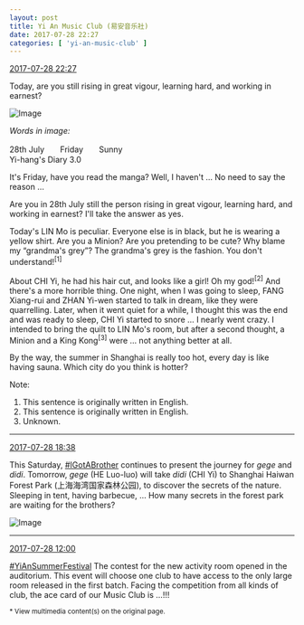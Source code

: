 ```yaml
---
layout: post
title: Yi An Music Club (易安音乐社)
date: 2017-07-28 22:27
categories: [ 'yi-an-music-club' ]
---
```


<div class="weibo-info">
  <a href="http://weibo.com/6094546964/FewrKEcfG">2017-07-28 22:27</a>
</div>

Today, are you still rising in great vigour, learning hard, and working in earnest?

<!-- more -->

![Image](http://wx3.sinaimg.cn/mw690/006Es64Agy1fhzyug1ia3j320y2tob2a.jpg)

*Words in image:*

28th July　　Friday　　Sunny  
Yi-hang's Diary 3.0

It's Friday, have you read the manga? Well, I haven't … No need to say the reason …

Are you in 28th July still the person rising in great vigour, learning hard, and working in earnest? I'll take the answer as yes.

Today's LIN Mo is peculiar. Everyone else is in black, but he is wearing a yellow shirt. Are you a Minion? Are you pretending to be cute? Why blame my “grandma's grey”? The grandma's grey is the fashion. You don't understand!<sup>[1]</sup>

About CHI Yi, he had his hair cut, and looks like a girl! Oh my god!<sup>[2]</sup> And there's a more horrible thing. One night, when I was going to sleep, FANG Xiang-rui and ZHAN Yi-wen started to talk in dream, like they were quarrelling. Later, when it went quiet for a while, I thought this was the end and was ready to sleep, CHI Yi started to snore … I nearly went crazy. I intended to bring the quilt to LIN Mo's room, but after a second thought, a Minion and a King Kong<sup>[3]</sup> were … not anything better at all.

By the way, the summer in Shanghai is really too hot, every day is like having sauna. Which city do you think is hotter?

Note:
1. This sentence is originally written in English.
2. This sentence is originally written in English.
3. Unknown.

---

<div class="weibo-info">
  <a href="http://weibo.com/6094546964/FeuWS4KlH">2017-07-28 18:38</a>
</div>

This Saturday, [#IGotABrother](http://weibo.com/p/10080861f662f85120fee304ac320a7735365a) continues to present the journey for *gege* and *didi*. Tomorrow, *gege* (HE Luo-luo) will take *didi* (CHI Yi) to Shanghai Haiwan Forest Park (上海海湾国家森林公园), to discover the secrets of the nature. Sleeping in tent, having barbecue, … How many secrets in the forest park are waiting for the brothers?

![Image](http://wx1.sinaimg.cn/mw690/006Es64Agy1fhzs9c1dwej31kw2dchdw.jpg)

---

<div class="weibo-info">
  <a href="http://weibo.com/6094546964/Fesl2Dao3">2017-07-28 12:00</a>
</div>

[#YiAnSummerFestival](http://weibo.com/p/100808584ecb6c041592aa973c9a8aa9b6bd18) The contest for the new activity room opened in the auditorium. This event will choose one club to have access to the only large room released in the first batch. Facing the competition from all kinds of club, the ace card of our Music Club is …!!!

<small>* View multimedia content(s) on the original page.</small>
